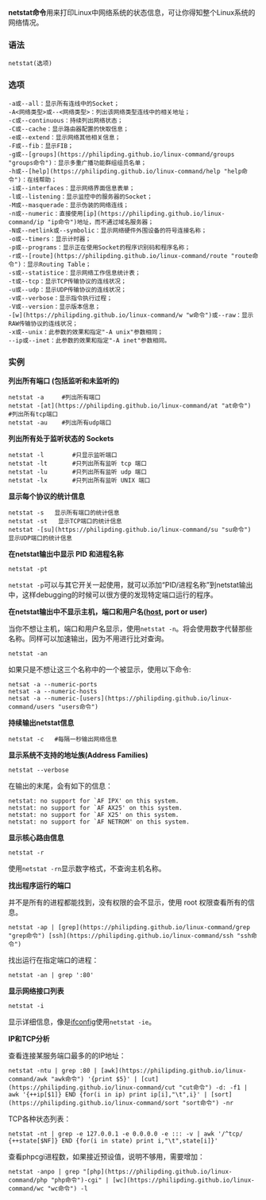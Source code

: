 **netstat命令**用来打印Linux中网络系统的状态信息，可让你得知整个Linux系统的网络情况。

### 语法  

```
netstat(选项)
```

### 选项  

```
-a或--all：显示所有连线中的Socket；
-A<网络类型>或--<网络类型>：列出该网络类型连线中的相关地址；
-c或--continuous：持续列出网络状态；
-C或--cache：显示路由器配置的快取信息；
-e或--extend：显示网络其他相关信息；
-F或--fib：显示FIB；
-g或--[groups](https://philipding.github.io/linux-command/groups "groups命令")：显示多重广播功能群组组员名单；
-h或--[help](https://philipding.github.io/linux-command/help "help命令")：在线帮助；
-i或--interfaces：显示网络界面信息表单；
-l或--listening：显示监控中的服务器的Socket；
-M或--masquerade：显示伪装的网络连线；
-n或--numeric：直接使用[ip](https://philipding.github.io/linux-command/ip "ip命令")地址，而不通过域名服务器；
-N或--netlink或--symbolic：显示网络硬件外围设备的符号连接名称；
-o或--timers：显示计时器；
-p或--programs：显示正在使用Socket的程序识别码和程序名称；
-r或--[route](https://philipding.github.io/linux-command/route "route命令")：显示Routing Table；
-s或--statistice：显示网络工作信息统计表；
-t或--tcp：显示TCP传输协议的连线状况；
-u或--udp：显示UDP传输协议的连线状况；
-v或--verbose：显示指令执行过程；
-V或--version：显示版本信息；
-[w](https://philipding.github.io/linux-command/w "w命令")或--raw：显示RAW传输协议的连线状况；
-x或--unix：此参数的效果和指定"-A unix"参数相同；
--ip或--inet：此参数的效果和指定"-A inet"参数相同。
```

### 实例  

**列出所有端口 (包括监听和未监听的)**

```
netstat -a     #列出所有端口
netstat -[at](https://philipding.github.io/linux-command/at "at命令")    #列出所有tcp端口
netstat -au    #列出所有udp端口                             
```

**列出所有处于监听状态的 Sockets**

```
netstat -l        #只显示监听端口
netstat -lt       #只列出所有监听 tcp 端口
netstat -lu       #只列出所有监听 udp 端口
netstat -lx       #只列出所有监听 UNIX 端口
```

**显示每个协议的统计信息**

```
netstat -s   显示所有端口的统计信息
netstat -st   显示TCP端口的统计信息
netstat -[su](https://philipding.github.io/linux-command/su "su命令")   显示UDP端口的统计信息

```

**在netstat输出中显示 PID 和进程名称**

```
netstat -pt
```

`netstat -p`可以与其它开关一起使用，就可以添加“PID/进程名称”到netstat输出中，这样debugging的时候可以很方便的发现特定端口运行的程序。

**在netstat输出中不显示主机，端口和用户名([host](https://philipding.github.io/linux-command/host "host命令"), port or user)**

当你不想让主机，端口和用户名显示，使用`netstat -n`。将会使用数字代替那些名称。同样可以加速输出，因为不用进行比对查询。

```
netstat -an
```

如果只是不想让这三个名称中的一个被显示，使用以下命令:

```
netsat -a --numeric-ports
netsat -a --numeric-hosts
netsat -a --numeric-[users](https://philipding.github.io/linux-command/users "users命令")
```

**持续输出netstat信息**

```
netstat -c   #每隔一秒输出网络信息
```

**显示系统不支持的地址族(Address Families)**

```
netstat --verbose
```

在输出的末尾，会有如下的信息：

```
netstat: no support for `AF IPX' on this system.
netstat: no support for `AF AX25' on this system.
netstat: no support for `AF X25' on this system.
netstat: no support for `AF NETROM' on this system.
```

**显示核心路由信息**

```
netstat -r
```

使用`netstat -rn`显示数字格式，不查询主机名称。

**找出程序运行的端口**

并不是所有的进程都能找到，没有权限的会不显示，使用 root 权限查看所有的信息。

```
netstat -ap | [grep](https://philipding.github.io/linux-command/grep "grep命令") [ssh](https://philipding.github.io/linux-command/ssh "ssh命令")
```

找出运行在指定端口的进程：

```
netstat -an | grep ':80'
```

**显示网络接口列表**

```
netstat -i
```

显示详细信息，像是[ifconfig](https://philipding.github.io/linux-command/ifconfig "ifconfig命令")使用`netstat -ie`。

**IP和TCP分析**

查看连接某服务端口最多的的IP地址：

```
netstat -ntu | grep :80 | [awk](https://philipding.github.io/linux-command/awk "awk命令") '{print $5}' | [cut](https://philipding.github.io/linux-command/cut "cut命令") -d: -f1 | awk '{++ip[$1]} END {for(i in ip) print ip[i],"\t",i}' | [sort](https://philipding.github.io/linux-command/sort "sort命令") -nr
```

TCP各种状态列表：

```
netstat -nt | grep -e 127.0.0.1 -e 0.0.0.0 -e ::: -v | awk '/^tcp/ {++state[$NF]} END {for(i in state) print i,"\t",state[i]}'
```

查看phpcgi进程数，如果接近预设值，说明不够用，需要增加：

```
netstat -anpo | grep "[php](https://philipding.github.io/linux-command/php "php命令")-cgi" | [wc](https://philipding.github.io/linux-command/wc "wc命令") -l
```